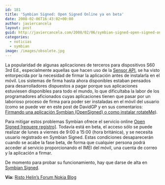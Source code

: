 ```yaml
---
id: 181
title: 'Symbian Signed: Open Signed Online ya en beta'
date: 2008-02-06T16:43:02+00:00
author: javiercancela
layout: post
guid: http://javiercancela.com/2008/02/06/symbian-signed-open-signed-online-ya-en-beta/
categories:
  - noticias
  - symbian
image: /images/obsolete.jpg
---
```

La popularidad de algunas aplicaciones de terceros para dispositivos S60 3rd Ed., especialmente aquellas que hacen uso de la [Sensor API](http://javiercancela.com/2007/11/17/un-vistazo-a-las-apis-de-acelerometros-como-el-del-n95/ "Un vistazo a las APIs de acelerómetros (como el del N95)"), se ha visto entorpecida por la necesidad de firmar la aplicación antes de instalarla en el móvil. Los sistemas de firma hasta ahora disponibles estaban pensados para desarrolladores dispuestos a pagar porque sus aplicaciones estuviesen disponibles para todo el mundo, lo que dificultaba la labor de los programadores aficionados cuyas aplicaciones tienen que pasar por un laborioso proceso de firma para poder ser instaladas en el móvil del usuario (como se puede ver en este post de DavidGP y en sus comentarios: [Firmando una aplicación Symbian (OpenSigned) o como instalar rotateMe](http://www.davidgp.com/2008/01/03/firmando-una-aplicacion-symbian-o-como-instalar-rotateme/ "Firmando una aplicación Symbian (OpenSigned) o como instalar rotateMe")).

Para mitigar estos problemas Symbian ofrece el servicio online [Open Signed [requere registro]](https://www.symbiansigned.com/app/page/dev/openSignedOnline.do "Open Signed"). Todavía está en beta, el acceso sólo se puede realizar de lunes a viernes de 9:00 a 15:00 (hora británica), y se necesita usuario registrado en Symbian Signed. Estas condiciones desaparecerán cuando se acabe la fase beta, de forma que cualquier persona podrá acceder al servicio proporcionando el IMEI del móvil, una cuenta de correo y la aplicación a firmar.

De momento para probar su funcionamiento, hay que darse de alta en [Symbian Signed](https://www.symbiansigned.com/app/page "Symbian Signed").

**Vía:** [Risto Helin&#8217;s Forum Nokia Blog](http://blogs.forum.nokia.com/blog/risto-helins-forum-nokia-blog/browsing/2008/02/06/open-signed-online-beta-available "Risto Helin's")